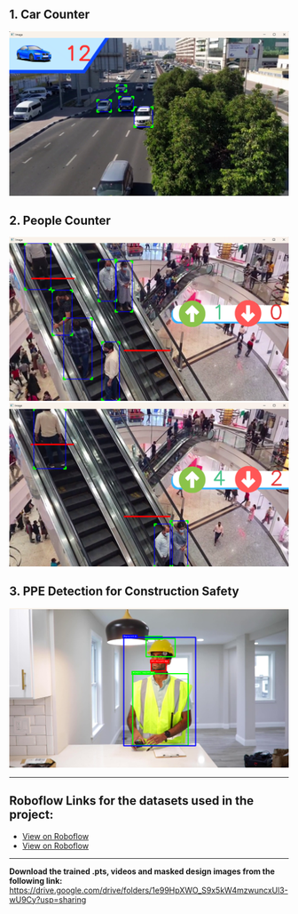 **1. Car Counter**
---
![img.png](img.png)

**2. People Counter**
---
![img_1.png](img_1.png)
![img_2.png](img_2.png)

**3. PPE Detection for Construction Safety**
---
![img_3.png](img_3.png)

---

Roboflow Links for the datasets used in the project:
---
- [View on Roboflow](https://universe.roboflow.com/roboflow-universe-projects/construction-site-safety/dataset/28)
- [View on Roboflow](https://universe.roboflow.com/augmented-startups/playing-cards-ow27d/dataset/3)

---
**Download the trained .pts, videos and masked design images from the following link:**
https://drive.google.com/drive/folders/1e99HpXWO_S9x5kW4mzwuncxUl3-wU9Cy?usp=sharing    